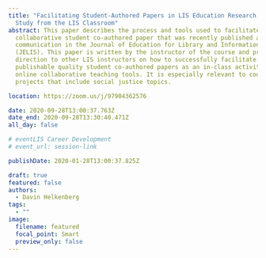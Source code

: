 ```yaml
---
title: "Facilitating Student-Authored Papers in LIS Education Research: A Case
  Study from the LIS Classroom"
abstract: This paper describes the process and tools used to facilitate a
  collaborative student co-authored paper that was recently published as a short
  communication in the Journal of Education for Library and Information Science
  (JELIS). This paper is written by the instructor of the course and provides
  direction to other LIS instructors on how to successfully facilitate
  publishable quality student co-authored papers as an in-class activity using
  online collaborative teaching tools. It is especially relevant to courses or
  projects that include social justice topics.

location: https://zoom.us/j/97904362576

date: 2020-09-28T13:00:37.763Z
date_end: 2020-09-28T13:30:40.471Z
all_day: false

# eventLIS Career Development
# event_url: session-link

publishDate: 2020-01-28T13:00:37.825Z

draft: true
featured: false
authors:
  - Davin Helkenberg
tags:
  - ""
image:
  filename: featured
  focal_point: Smart
  preview_only: false
---
```

